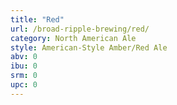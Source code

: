 ```yaml
---
title: "Red"
url: /broad-ripple-brewing/red/
category: North American Ale
style: American-Style Amber/Red Ale
abv: 0
ibu: 0
srm: 0
upc: 0
---
```


